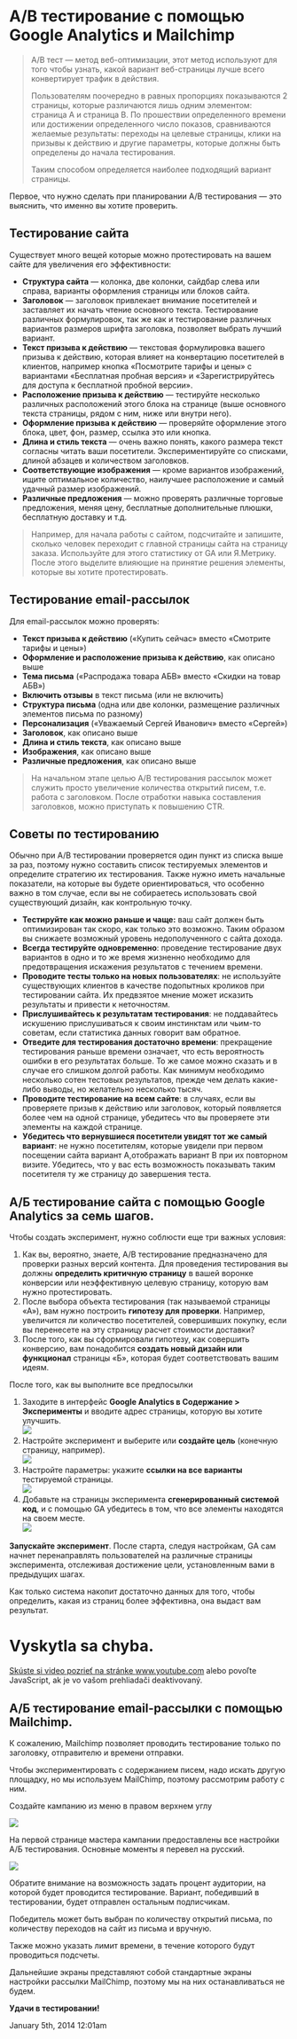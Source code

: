 # A/B тестирование с помощью Google Analytics и Mailchimp

> A/B тест — метод веб-оптимизации, этот метод используют для того чтобы
> узнать, какой вариант веб-страницы лучше всего конвертирует трафик в
> действия.
>
> Пользователям поочередно в равных пропорциях показываются 2 страницы,
> которые различаются лишь одним элементом: страница А и страница В. По
> прошествии определенного времени или достижении определенного число
> показов, сравниваются желаемые результаты: переходы на целевые
> страницы, клики на призывы к действию и другие параметры, которые
> должны быть определены до начала тестирования.
>
> Таким способом определяется наиболее подходящий вариант страницы.

Первое, что нужно сделать при планировании A/B тестирования — это
выяснить, что именно вы хотите проверить.

## Тестирование сайта

Существует много вещей которые можно протестировать на вашем сайте для
увеличения его эффективности:

-   **Структура сайта** — колонка, две колонки, сайдбар слева или
    справа, варианты оформления страницы или блоков сайта.
-   **Заголовок** — заголовок привлекает внимание посетителей и
    заставляет их начать чтение основного текста. Тестирование различных
    формулировок, так же как и тестирование различных вариантов размеров
    шрифта заголовка, позволяет выбрать лучший вариант.
-   **Текст призыва к действию** — текстовая формулировка вашего призыва
    к действию, которая влияет на конвертацию посетителей в клиентов,
    например кнопка «Посмотрите тарифы и цены» с вариантами «Бесплатная
    пробная версия» и «Зарегистрируйтесь для доступа к бесплатной
    пробной версии».
-   **Расположение призыва к действию** — тестируйте несколько различных
    расположений этого блока на странице (выше основного текста
    страницы, рядом с ним, ниже или внутри него).
-   **Оформление призыва к действию** — проверяйте оформление этого
    блока, цвет, фон, размер, ссылка это или кнопка.
-   **Длина и стиль текста** — очень важно понять, какого размера текст
    согласны читать ваши посетители. Экспериментируйте со списками,
    длиной абзацев и количеством заголовков.
-   **Соответствующие изображения** — кроме вариантов изображений, ищите
    оптимальное количество, наилучшее расположение и самый удачный
    размер изображений.
-   **Различные предложения** — можно проверять различные торговые
    предложения, меняя цену, бесплатные дополнительные плюшки,
    бесплатную доставку и т.д.

> Например, для начала работы с сайтом, подсчитайте и запишите, сколько
> человек переходит с главной страницы сайта на страницу заказа.
> Используйте для этого статистику от GA или Я.Метрику. После этого
> выделите влияющие на принятие решения элементы, которые вы хотите
> протестировать.

## Тестирование email-рассылок

Для email-рассылок можно проверять:

-   **Текст призыва к действию** («Купить сейчас» вместо «Смотрите
    тарифы и цены»)
-   **Оформление и расположение призыва к действию**, как описано выше
-   **Тема письма** («Распродажа товара АБВ» вместо «Скидки на товар
    АБВ»)
-   **Включить отзывы** в текст письма (или не включить)
-   **Структура письма** (одна или две колонки, размещение различных
    элементов письма по разному)
-   **Персонализация** («Уважаемый Сергей Иванович» вместо «Сергей»)
-   **Заголовок**, как описано выше
-   **Длина и стиль текста**, как описано выше
-   **Изображения**, как описано выше
-   **Различные предложения**, как описано выше

> На начальном этапе целью A/B тестирования рассылок может служить
> просто увеличение количества открытий писем, т.е. работа с заголовком.
> После отработки навыка составления заголовков, можно приступать к
> повышению CTR.

## Советы по тестированию

Обычно при A/B тестировании проверяется один пункт из списка выше за
раз, поэтому нужно составить список тестируемых элементов и определите
стратегию их тестирования. Также нужно иметь начальные показатели, на
которые вы будете ориентироваться, что особенно важно в том случае, если
вы не собираетесь использовать свой существующий дизайн, как контрольную
точку.

-   **Тестируйте как можно раньше и чаще:** ваш сайт должен быть
    оптимизирован так скоро, как только это возможно. Таким образом вы
    снижаете возможный уровень недополученного с сайта дохода.
-   **Всегда тестируйте одновременно**: проведение тестирование двух
    вариантов в одно и то же время жизненно необходимо для
    предотвращения искажения результатов с течением времени.
-   **Проводите тесты только на новых пользователях**: не используйте
    существующих клиентов в качестве подопытных кроликов при
    тестировании сайта. Их предвзятое мнение может исказить результаты и
    привести к неточностям.
-   **Прислушивайтесь к результатам тестирования**: не поддавайтесь
    искушению прислушиваться к своим инстинктам или чьим-то советам,
    если статистика данных говорит вам обратное.
-   **Отведите для тестирования достаточно времени**: прекращение
    тестирования раньше времени означает, что есть вероятность ошибки в
    его результатах больше. То же самое можно сказать и в случае его
    слишком долгой работы. Как минимум необходимо несколько сотен
    тестовых результатов, прежде чем делать какие-либо выводы, но
    желательно несколько тысяч.
-   **Проводите тестирование на всем сайте**: в случаях, если вы
    проверяете призыв к действию или заголовок, который появляется более
    чем на одной странице, убедитесь что вы проверяете эти элементы на
    каждой странице.
-   **Убедитесь что вернувшиеся посетители увидят тот же самый
    вариант**: не нужно посетителям, которые увидели при первом
    посещении сайта вариант A,отображать вариант B при их повторном
    визите. Убедитесь, что у вас есть возможность показывать таким
    посетителя ту же страницу до завершения теста.

## A/Б тестирование сайта с помощью Google Analytics за семь шагов.

Чтобы создать эксперимент, нужно соблюсти еще три важных условия:

1.  Как вы, вероятно, знаете, A/B тестирование предназначено для
    проверки разных версий контента. Для проведения тестирования вы
    должны **определить критичную страницу** в вашей воронке конверсии
    или неэффективную целевую страницу, которую вам нужно
    протестировать.
2.  После выбора объекта тестирования (так называемой страницы «А»), вам
    нужно построить **гипотезу для проверки**. Например, увеличится ли
    количество посетителей, совершивших покупку, если вы перенесете на
    эту страницу расчет стоимости доставки?
3.  После того, как вы сформировали гипотезу, как совершить конверсию,
    вам понадобится **создать новый дизайн или функционал** страницы
    «Б», которая будет соответствовать вашим идеям.

После того, как вы выполните все предпосылки

1.  Заходите в интерфейс **Google Analytics в Содержание &gt;
    Эксперименты** и вводите адрес страницы, которую вы хотите
    улучшить.  
    ![](./_resources/96818691976_0.png)
2.  Настройте эксперимент и выберите или **создайте цель** (конечную
    страницу, например).  
    ![](./_resources/96818691976_1.png)
3.  Настройте параметры: укажите **ссылки на все варианты** тестируемой
    страницы.  
    ![](./_resources/96818691976_2.png)
4.  Добавьте на страницы эксперимента **сгенерированный системой код**,
    и с помощью GA убедитесь в том, что все элементы находятся на своем
    месте.  
    ![](./_resources/96818691976_3.png)

**Запускайте эксперимент**. После старта, следуя настройкам, GA сам
начнет перенаправлять пользователей на различные страницы эксперимента,
отслеживая достижение цели, установленным вами в предыдущих шагах.

Как только система накопит достаточно данных для того, чтобы определить,
какая из страниц более эффективна, она выдаст вам результат.

# Vyskytla sa chyba.

<a href="https://www.youtube.com/watch?v=TGrujIh2H0I"
target="_blank">Skúste si video pozrieť na stránke www.youtube.com</a>
alebo povoľte JavaScript, ak je vo vašom prehliadači deaktivovaný.

## A/Б тестирование email-рассылки с помощью Mailchimp.

К сожалению, Mailchimp позволяет проводить тестирование только по
заголовку, отправителю и времени отправки.

Чтобы экспериментировать с содержанием писем, надо искать другую
площадку, но мы используем MailChimp, поэтому рассмотрим работу с ним.

Создайте кампанию из меню в правом верхнем углу

![](./_resources/96818691976_4.png)

На первой странице мастера кампании предоставлены все настройки A/Б
тестирования. Основные моменты я перевел на русский.

![](./_resources/96818691976_5.png)

Обратите внимание на возможность задать процент аудитории, на которой
будет проводится тестирование. Вариант, победивший в тестировании, будет
отправлен остальным подписчикам.

Победитель может быть выбран по количеству открытий письма, по
количеству переходов на сайт из письма и вручную.

Также можно указать лимит времени, в течение которого будут проводиться
подсчеты.

Дальнейшие экраны представляют собой стандартные экраны настройки
рассылки MailChimp, поэтому мы на них останавливаться не будем.

**Удачи в тестировании!**

<span id="timestamp"> January 5th, 2014 12:01am </span>
